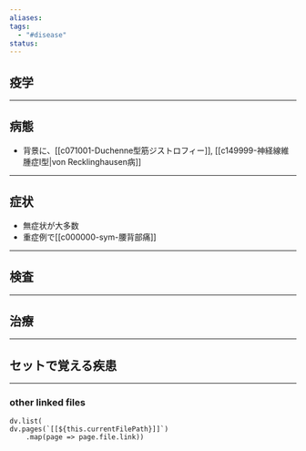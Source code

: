 ```yaml
---
aliases: 
tags:
  - "#disease"
status:
---
```

## 疫学
---
## 病態
- 背景に、[[c071001-Duchenne型筋ジストロフィー]], [[c149999-神経線維腫症I型|von Recklinghausen病]]
---
## 症状
- 無症状が大多数
- 重症例で[[c000000-sym-腰背部痛]]
---
## 検査
---
## 治療
---
## セットで覚える疾患
---
### other linked files
```dataviewjs
dv.list(
dv.pages(`[[${this.currentFilePath}]]`)
	.map(page => page.file.link))
```